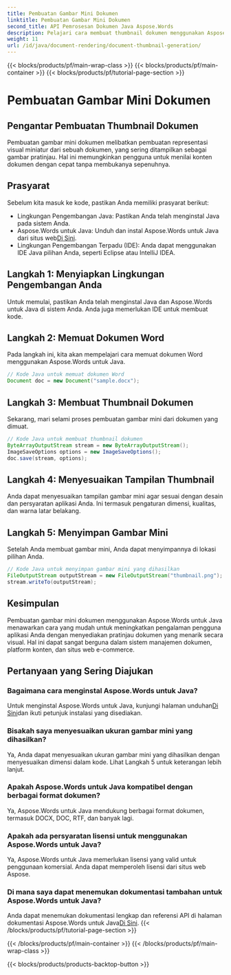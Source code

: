 ```yaml
---
title: Pembuatan Gambar Mini Dokumen
linktitle: Pembuatan Gambar Mini Dokumen
second_title: API Pemrosesan Dokumen Java Aspose.Words
description: Pelajari cara membuat thumbnail dokumen menggunakan Aspose.Words untuk Java. Tingkatkan pengalaman pengguna dengan pratinjau visual.
weight: 11
url: /id/java/document-rendering/document-thumbnail-generation/
---
```


{{< blocks/products/pf/main-wrap-class >}}
{{< blocks/products/pf/main-container >}}
{{< blocks/products/pf/tutorial-page-section >}}

# Pembuatan Gambar Mini Dokumen


## Pengantar Pembuatan Thumbnail Dokumen

Pembuatan gambar mini dokumen melibatkan pembuatan representasi visual miniatur dari sebuah dokumen, yang sering ditampilkan sebagai gambar pratinjau. Hal ini memungkinkan pengguna untuk menilai konten dokumen dengan cepat tanpa membukanya sepenuhnya.

## Prasyarat

Sebelum kita masuk ke kode, pastikan Anda memiliki prasyarat berikut:

- Lingkungan Pengembangan Java: Pastikan Anda telah menginstal Java pada sistem Anda.
-  Aspose.Words untuk Java: Unduh dan instal Aspose.Words untuk Java dari situs web[Di Sini](https://releases.aspose.com/words/java/).
- Lingkungan Pengembangan Terpadu (IDE): Anda dapat menggunakan IDE Java pilihan Anda, seperti Eclipse atau IntelliJ IDEA.

## Langkah 1: Menyiapkan Lingkungan Pengembangan Anda

Untuk memulai, pastikan Anda telah menginstal Java dan Aspose.Words untuk Java di sistem Anda. Anda juga memerlukan IDE untuk membuat kode.

## Langkah 2: Memuat Dokumen Word

Pada langkah ini, kita akan mempelajari cara memuat dokumen Word menggunakan Aspose.Words untuk Java.

```java
// Kode Java untuk memuat dokumen Word
Document doc = new Document("sample.docx");
```

## Langkah 3: Membuat Thumbnail Dokumen

Sekarang, mari selami proses pembuatan gambar mini dari dokumen yang dimuat.

```java
// Kode Java untuk membuat thumbnail dokumen
ByteArrayOutputStream stream = new ByteArrayOutputStream();
ImageSaveOptions options = new ImageSaveOptions();
doc.save(stream, options);
```

## Langkah 4: Menyesuaikan Tampilan Thumbnail

Anda dapat menyesuaikan tampilan gambar mini agar sesuai dengan desain dan persyaratan aplikasi Anda. Ini termasuk pengaturan dimensi, kualitas, dan warna latar belakang.

## Langkah 5: Menyimpan Gambar Mini

Setelah Anda membuat gambar mini, Anda dapat menyimpannya di lokasi pilihan Anda.

```java
// Kode Java untuk menyimpan gambar mini yang dihasilkan
FileOutputStream outputStream = new FileOutputStream("thumbnail.png");
stream.writeTo(outputStream);
```

## Kesimpulan

Pembuatan gambar mini dokumen menggunakan Aspose.Words untuk Java menawarkan cara yang mudah untuk meningkatkan pengalaman pengguna aplikasi Anda dengan menyediakan pratinjau dokumen yang menarik secara visual. Hal ini dapat sangat berguna dalam sistem manajemen dokumen, platform konten, dan situs web e-commerce.

## Pertanyaan yang Sering Diajukan

### Bagaimana cara menginstal Aspose.Words untuk Java?

Untuk menginstal Aspose.Words untuk Java, kunjungi halaman unduhan[Di Sini](https://releases.aspose.com/words/java/)dan ikuti petunjuk instalasi yang disediakan.

### Bisakah saya menyesuaikan ukuran gambar mini yang dihasilkan?

Ya, Anda dapat menyesuaikan ukuran gambar mini yang dihasilkan dengan menyesuaikan dimensi dalam kode. Lihat Langkah 5 untuk keterangan lebih lanjut.

### Apakah Aspose.Words untuk Java kompatibel dengan berbagai format dokumen?

Ya, Aspose.Words untuk Java mendukung berbagai format dokumen, termasuk DOCX, DOC, RTF, dan banyak lagi.

### Apakah ada persyaratan lisensi untuk menggunakan Aspose.Words untuk Java?

Ya, Aspose.Words untuk Java memerlukan lisensi yang valid untuk penggunaan komersial. Anda dapat memperoleh lisensi dari situs web Aspose.

### Di mana saya dapat menemukan dokumentasi tambahan untuk Aspose.Words untuk Java?

 Anda dapat menemukan dokumentasi lengkap dan referensi API di halaman dokumentasi Aspose.Words untuk Java[Di Sini](https://reference.aspose.com/words/java/).
{{< /blocks/products/pf/tutorial-page-section >}}

{{< /blocks/products/pf/main-container >}}
{{< /blocks/products/pf/main-wrap-class >}}

{{< blocks/products/products-backtop-button >}}
